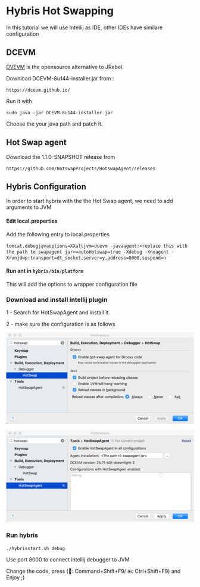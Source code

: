 # Hybris Hot Swapping

In this tutorial we will use Intellij as IDE, other IDEs have similare configuration

## DCEVM 

[DVEVM](https://dcevm.github.io/) is the opensource alternative to JRebel.

Download DCEVM-8u144-installer.jar from :
```
https://dcevm.github.io/  
```
Run it with 
```
sudo java -jar DCEVM-8u144-installer.jar
```
Choose the your java path and patch it.

## Hot Swap agent

Download the 1.1.0-SNAPSHOT release from 
```
https://github.com/HotswapProjects/HotswapAgent/releases
```

## Hybris Configuration

In order to start hybris with the the Hot Swap agent, we need to add arguments to JVM  

#### Edit local.properties

Add the following entry to local.properties

```
tomcat.debugjavaoptions=XXaltjvm=dcevm -javaagent:<replace this with the path to swapagent jar>=autoHotswap=true -Xdebug -Xnoagent -Xrunjdwp:transport=dt_socket,server=y,address=8000,suspend=n
```

#### Run ant in `hybris/bin/platform`


This will add the options to wrapper configuration file

### Download and install intellij plugin

1 - Search for HotSwapAgent and install it.

2 - make sure the configuration is as follows

![IntelliJ config 1](./imgs/1.png "Intellij config 1")

![IntelliJ config 2](./imgs/2.png "Intellij config 2")



### Run hybris

```
./hybrisstart.sh debug
```

Use port 8000 to connect intellij debugger to JVM

Change the code, press (: Command+Shift+F9/ ⊞: Ctrl+Shift+F9) and Enjoy ;)

